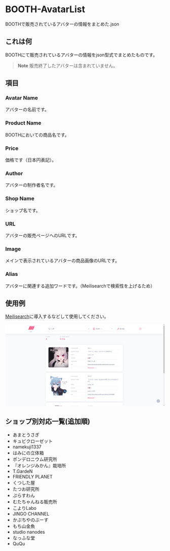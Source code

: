 # BOOTH-AvatarList

BOOTHで販売されているアバターの情報をまとめた.json

## これは何

BOOTHにて販売されているアバターの情報をjson型式でまとめたものです。

> **Note**
> 販売終了したアバターは含まれていません。

## 項目

### Avatar Name

アバターの名前です。

### Product Name

BOOTHにおいての商品名です。

### Price

価格です（日本円表記）。

### Author

アバターの制作者名です。

### Shop Name

ショップ名です。

### URL

アバターの販売ページへのURLです。

### Image

メインで表示されているアバターの商品画像のURLです。

### Alias

アバターに関連する追加ワードです。（Meilisearchで検索性を上げるため）

## 使用例

[Meilisearch](https://www.meilisearch.com)に導入するなどして使用してください。

![Example](https://github.com/routehachi/BOOTH-AvatarList/blob/main/example.png?raw=true)

## ショップ別対応一覧(追加順)

- あまとうさぎ
- キュビクローゼット
- namekuji1337
- はみにの立体箱
- ポンデロニウム研究所
- 『オレンジみかん』栽培所
- T.GardeN
- FRIENDLY PLANET
- くつした屋
- たつお研究所
- ぷらすわん
- むたちゃんねる販売所
- こよりLabo
- JINGO CHANNEL
- かぷちやのぶーす
- もち山金魚
- studio nanodes
- なっふな堂
- QuQu
